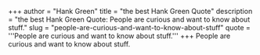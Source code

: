 +++
author = "Hank Green"
title = "the best Hank Green Quote"
description = "the best Hank Green Quote: People are curious and want to know about stuff."
slug = "people-are-curious-and-want-to-know-about-stuff"
quote = '''People are curious and want to know about stuff.'''
+++
People are curious and want to know about stuff.
